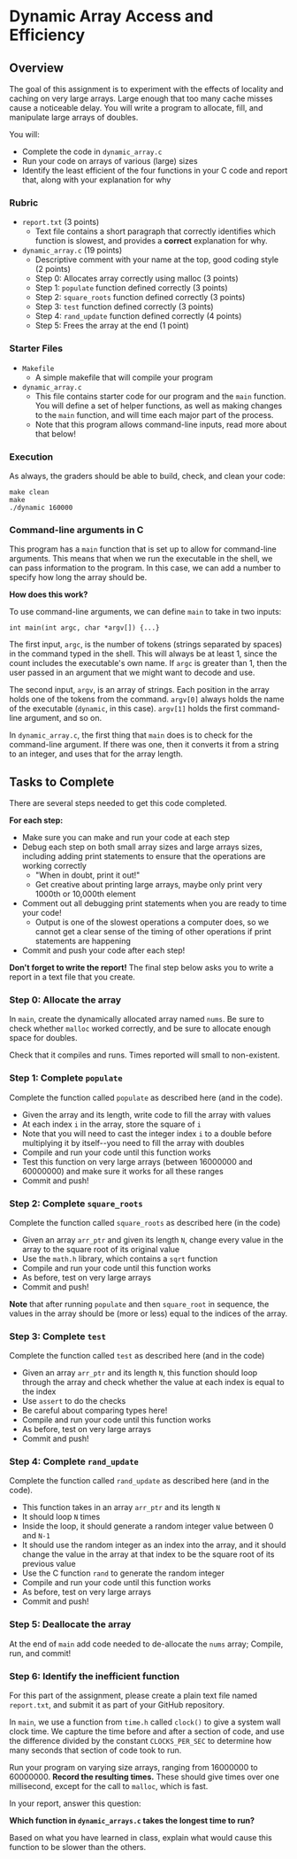 # Dynamic Array Access and Efficiency

## Overview

The goal of this assignment is to experiment with the effects of locality and caching on very large arrays. Large enough that too many cache misses cause a noticeable delay. You will write a program to allocate, fill, and manipulate large arrays of doubles.

You will:
* Complete the code in `dynamic_array.c`
* Run your code on arrays of various (large) sizes
* Identify the least efficient of the four functions in your C code and report
that, along with your explanation for why


### Rubric
* `report.txt` (3 points)
    - Text file contains a short paragraph that correctly identifies
    which function is slowest, and provides a **correct** explanation for why.
* `dynamic_array.c` (19 points)
   - Descriptive comment with your name at the top, good coding style (2 points)
   - Step 0: Allocates array correctly using malloc (3 points)
   - Step 1: `populate` function defined correctly (3 points)
   - Step 2: `square_roots` function defined correctly (3 points)
   - Step 3: `test` function defined correctly (3 points)
   - Step 4: `rand_update` function defined correctly (4 points)
   - Step 5: Frees the array at the end (1 point)

### Starter Files

* `Makefile`
    - A simple makefile that will compile your program
* `dynamic_array.c`
    - This file contains starter code for our program and the `main`
    function. You will define a set of helper functions, as well as
    making changes to the `main` function, and will time each major
    part of the process.
    - Note that this program allows command-line inputs, read more about that below!

### Execution

As always, the graders should be able to build, check, and clean your code:

```
make clean
make
./dynamic 160000
```

### Command-line arguments in C

This program has a `main` function that is set up to allow for command-line arguments.
This means that when we run the executable in the shell, we can pass information
to the program. In this case, we can add a number to specify how long the array 
should be.

**How does this work?**

To use command-line arguments, we can define `main` to take in two inputs:

```
int main(int argc, char *argv[]) {...}
```

The first input, `argc`, is the number of tokens (strings separated by spaces) in the command typed in the shell. This will always be at least 1, since the count includes
the executable's own name. If `argc` is greater than 1, then the user passed in
an argument that we might want to decode and use.

The second input, `argv`, is an array of strings. Each position in the array holds
one of the tokens from the command. `argv[0]` always holds the name of the executable
(`dynamic`, in this case). `argv[1]` holds the first command-line argument, and so on.

In `dynamic_array.c`, the first thing that `main` does is to check for the command-line
argument. If there was one, then it converts it from a string to an integer, and
uses that for the array length.

    
## Tasks to Complete

There are several steps needed to get this code completed.

**For each step:**
* Make sure you can make and run your code at each step
* Debug each step on both small array sizes and large arrays sizes, including
adding print statements to ensure that the operations are working correctly
    - "When in doubt, print it out!"
    - Get creative about printing large arrays, maybe only print very 1000th or
    10,000th element
* Comment out all debugging print statements when you are ready to time your code!
    - Output is one of the slowest operations a computer does, so we
    cannot get a clear sense of the timing of other operations if print
    statements are happening
* Commit and push your code after each step!

**Don't forget to write the report!** The final step below asks you to write a report in a text file that you create.

### Step 0: Allocate the array

In `main`, create the dynamically allocated array named `nums`.
Be sure to check whether `malloc` worked correctly, and be sure to allocate enough
space for doubles.

Check that it compiles and runs. Times reported will small to non-existent.

### Step 1: Complete `populate`

Complete the function called `populate` as described here (and in the code).
- Given the array and its length, write code to fill the array with values
- At each index `i` in the array, store the square of `i`
- Note that you will need to cast the integer index `i` to a double before
multiplying it by itself--you need to fill the array with doubles
- Compile and run your code until this function works
- Test this function on very large arrays (between 16000000 and 60000000) and make
sure it works for all these ranges
- Commit and push!

### Step 2: Complete `square_roots`

Complete the function called `square_roots` as described here (in the code)
- Given an array `arr_ptr` and given its length `N`, change every value in the array to the square root of its original value
- Use the `math.h` library, which contains a `sqrt` function
- Compile and run your code until this function works
- As before, test on very large arrays
- Commit and push!

**Note** that after running `populate` and then `square_root` in sequence,
the values in the array should be (more or less) equal to the indices of the array.

### Step 3: Complete `test`

Complete the function called `test` as described here (and in the code)
- Given an array `arr_ptr` and its length `N`, this function should loop through
the array and check whether the value at each index is equal to the index
- Use `assert` to do the checks
- Be careful about comparing types here!
- Compile and run your code until this function works
- As before, test on very large arrays
- Commit and push!

### Step 4: Complete `rand_update`

Complete the function called `rand_update` as described here (and in the code).
- This function takes in an array `arr_ptr` and its length `N`  
- It should loop `N` times
- Inside the loop, it should generate a random integer value between 0 and `N-1`
- It should use the random integer as an index into the array, and it should change the
value in the array at that index to be the square root of its previous value
- Use the C function `rand` to generate the random integer
- Compile and run your code until this function works
- As before, test on very large arrays
- Commit and push!

### Step 5: Deallocate the array

At the end of `main` add code needed to de-allocate the `nums` array; Compile, run, and commit!

### Step 6: Identify the inefficient function

For this part of the assignment, please create a plain text file named
`report.txt`, and submit it as part of your GitHub repository.

In `main`, we use a function from `time.h` called `clock()` to give a
system wall clock time. We capture the time before and after a section of code,
and use the difference divided by the constant `CLOCKS_PER_SEC` to determine how
many seconds that section of code took to run.

Run your program on varying size arrays, ranging from 16000000 to 60000000. 
**Record the resulting times.** These should give times over one millisecond,
except for the call to `malloc`, which is fast.

In your report, answer this question: 

**Which function in `dynamic_arrays.c` takes the longest time to run?** 

Based on what you have learned in class, explain what would cause this function 
to be slower than the others.

